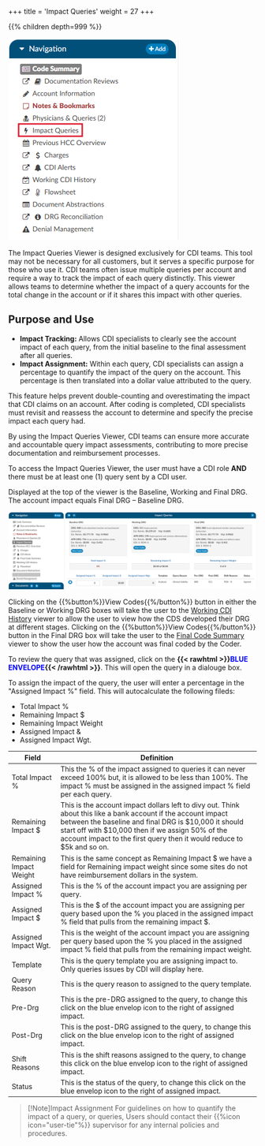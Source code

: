 +++
title = 'Impact Queries'
weight = 27
+++

{{% children depth=999 %}}

![Impact Queries Viewer](2025-02-21_ImpactQueries1.png)

The Impact Queries Viewer is designed exclusively for CDI teams. This tool may not be necessary for all customers, but it serves a specific purpose for those who use it. CDI teams often issue multiple queries per account and require a way to track the impact of each query distinctly. This viewer allows teams to determine whether the impact of a query accounts for the total change in the account or if it shares this impact with other queries.

## Purpose and Use

* **Impact Tracking:** Allows CDI specialists to clearly see the account impact of each query, from the initial baseline to the final assessment after all queries.
* **Impact Assignment:** Within each query, CDI specialists can assign a percentage to quantify the impact of the query on the account. This percentage is then translated into a dollar value attributed to the query.

This feature helps prevent double-counting and overestimating the impact that CDI claims on an account. After coding is completed, CDI specialists must revisit and reassess the account to determine and specify the precise impact each query had.

By using the Impact Queries Viewer, CDI teams can ensure more accurate and accountable query impact assessments, contributing to more precise documentation and reimbursement processes.

To access the Impact Queries Viewer, the user must have a CDI role **AND** there must be at least one (1) query sent by a CDI user.

Displayed at the top of the viewer is the Baseline, Working and Final DRG. The account impact equals Final DRG – Baseline DRG. 

![Impact Queries Viewer](2025-02-21_ImpactQueries2.png)

Clicking on the {{%button%}}View Codes{{%/button%}} button in either the Baseline or Working DRG boxes will take the user to the [Working CDI History](https://dolbeysystems.github.io/fusion-cac-web-docs/general-user-guide/account-screen/account-viewers/working-cdi-history/) viewer to allow the user to view how the CDS developed their DRG at different stages. Clicking on the {{%button%}}View Codes{{%/button%}} button in the Final DRG box will take the user to the [Final Code Summary](https://dolbeysystems.github.io/fusion-cac-web-docs/general-user-guide/account-screen/account-viewers/code-summary/) viewer to show the user how the account was final coded by the Coder.

To review the query that was assigned, click on the **{{< rawhtml >}}<span style="color:#0000FF">BLUE ENVELOPE</span>{{< /rawhtml >}}**. This will open the query in a dialouge box.

To assign the impact of the query, the user will enter a percentage in the "Assigned Impact %" field. This will autocalculate the following fileds:
* Total Impact %
* Remaining Impact $
* Remaining Impact Weight
* Assigned Impact &
* Assigned Impact Wgt.

|Field|Definition|
|-----|----------|
|Total Impact %|This the % of the impact assigned to queries it can never exceed 100% but, it is allowed to be less than 100%. The impact % must be assigned in the assigned impact % field per each query.|
|Remaining Impact $|This is the account impact dollars left to divy out. Think about this like a bank account if the account impact between the baseline and final DRG is $10,000 it should start off with $10,000 then if we assign 50% of the account impact to the first query then it would reduce to $5k and so on.|
|Remaining Impact Weight|This is the same concept as Remaining Impact $ we have a field for Remaining impact weight since some sites do not have reimbursement dollars in the system.|
|Assigned Impact %|This is the % of the account impact you are assigning per query.|
|Assigned Impact $|This is the $ of the account impact you are assigning per query based upon the % you placed in the assigned impact % field that pulls from the remaining impact $.|
|Assigned Impact Wgt.|This is the weight of the account impact you are assigning per query based upon the % you placed in the assigned impact % field that pulls from the remaining impact weight.|
|Template|This is the query template you are assigning impact to. Only queries issues by CDI will display here.|
|Query Reason|This is the query reason to assigned to the query template.|
|Pre-Drg|This is the pre-DRG assigned to the query, to change this click on the blue envelop icon to the right of assigned impact.|
|Post-Drg|This is the post-DRG assigned to the query, to change this click on the blue envelop icon to the right of assigned impact.|
|Shift Reasons|This is the shift reasons assigned to the query, to change this click on the blue envelop icon to the right of assigned impact.|
|Status|This is the status of the query, to change this click on the blue envelop icon to the right of assigned impact.|

>[!Note]Impact Assignment
For guidelines on how to quantify the impact of a query, or queries, Users should contact their {{%icon icon="user-tie"%}} supervisor for any internal policies and procedures.